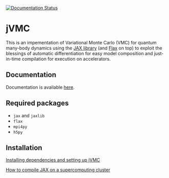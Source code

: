 [![Documentation Status](https://readthedocs.org/projects/jvmc/badge/?version=latest)](https://jvmc.readthedocs.io/en/latest/?badge=latest)

# jVMC
This is an impementation of Variational Monte Carlo (VMC) for quantum many-body dynamics using the [JAX library](https://jax.readthedocs.io "JAX library") (and [Flax](https://flax.readthedocs.io "FLAX library") on top) to exploit the blessings of automatic differentiation for easy model composition and just-in-time compilation for execution on accelerators.

## Documentation

Documentation is available [here](https://jvmc.readthedocs.io/en/latest/ "Documentation").

## Required packages

- `jax` and `jaxlib`
- `flax`
- `mpi4py`
- `h5py`

## Installation

[Installing dependencies and setting up jVMC](documentation/readme/installation_instructions.md)

[How to compile JAX on a supercomputing cluster](documentation/readme/compile_jax_on_cluster.md)
